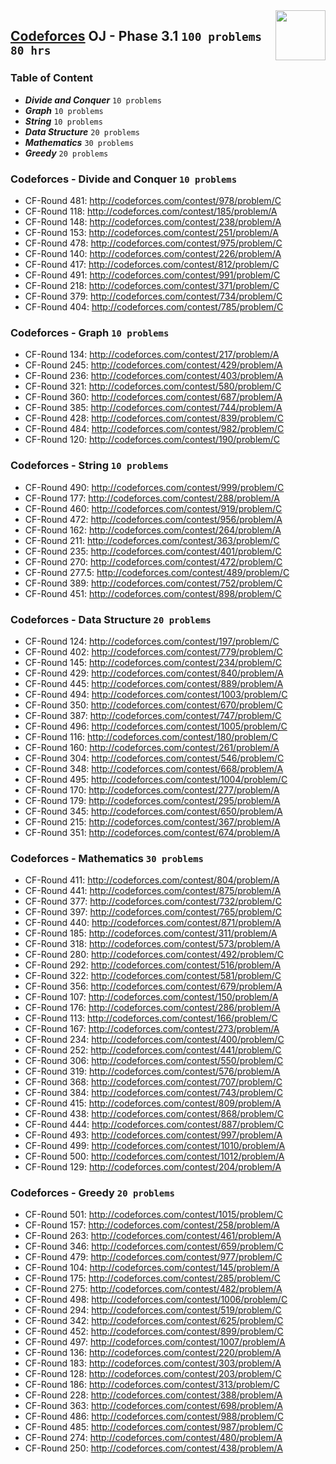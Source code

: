 <img align="right" width="80" height="80" src="https://github.com/cs-MohamedAyman/Problem-Solving-Training/blob/master/online-judges-logos/codeforces.jpg">

## [Codeforces](https://codeforces.com/) OJ - Phase 3.1 `100 problems` `80 hrs`

### Table of Content

- ***Divide and Conquer***  `10 problems`
- ***Graph***    			`10 problems`
- ***String***         		`10 problems`
- ***Data Structure*** 		`20 problems`
- ***Mathematics***    		`30 problems`
- ***Greedy***         		`20 problems`

### Codeforces - Divide and Conquer `10 problems`

- CF-Round 481: http://codeforces.com/contest/978/problem/C
- CF-Round 118: http://codeforces.com/contest/185/problem/A
- CF-Round 148: http://codeforces.com/contest/238/problem/A
- CF-Round 153: http://codeforces.com/contest/251/problem/A
- CF-Round 478: http://codeforces.com/contest/975/problem/C
- CF-Round 140: http://codeforces.com/contest/226/problem/A
- CF-Round 417: http://codeforces.com/contest/812/problem/C
- CF-Round 491: http://codeforces.com/contest/991/problem/C
- CF-Round 218: http://codeforces.com/contest/371/problem/C
- CF-Round 379: http://codeforces.com/contest/734/problem/C
- CF-Round 404: http://codeforces.com/contest/785/problem/C

### Codeforces - Graph `10 problems`

- CF-Round 134: http://codeforces.com/contest/217/problem/A
- CF-Round 245: http://codeforces.com/contest/429/problem/A
- CF-Round 236: http://codeforces.com/contest/403/problem/A
- CF-Round 321: http://codeforces.com/contest/580/problem/C
- CF-Round 360: http://codeforces.com/contest/687/problem/A
- CF-Round 385: http://codeforces.com/contest/744/problem/A
- CF-Round 428: http://codeforces.com/contest/839/problem/C
- CF-Round 484: http://codeforces.com/contest/982/problem/C
- CF-Round 120: http://codeforces.com/contest/190/problem/C

### Codeforces - String `10 problems`

- CF-Round 490: http://codeforces.com/contest/999/problem/C
- CF-Round 177: http://codeforces.com/contest/288/problem/A
- CF-Round 460: http://codeforces.com/contest/919/problem/C
- CF-Round 472: http://codeforces.com/contest/956/problem/A
- CF-Round 162: http://codeforces.com/contest/264/problem/A
- CF-Round 211: http://codeforces.com/contest/363/problem/C
- CF-Round 235: http://codeforces.com/contest/401/problem/C
- CF-Round 270: http://codeforces.com/contest/472/problem/C
- CF-Round 277.5: http://codeforces.com/contest/489/problem/C
- CF-Round 389: http://codeforces.com/contest/752/problem/C
- CF-Round 451: http://codeforces.com/contest/898/problem/C

### Codeforces - Data Structure `20 problems`

- CF-Round 124: http://codeforces.com/contest/197/problem/C
- CF-Round 402: http://codeforces.com/contest/779/problem/C
- CF-Round 145: http://codeforces.com/contest/234/problem/C
- CF-Round 429: http://codeforces.com/contest/840/problem/A
- CF-Round 445: http://codeforces.com/contest/889/problem/A
- CF-Round 494: http://codeforces.com/contest/1003/problem/C
- CF-Round 350: http://codeforces.com/contest/670/problem/C
- CF-Round 387: http://codeforces.com/contest/747/problem/C
- CF-Round 496: http://codeforces.com/contest/1005/problem/C
- CF-Round 116: http://codeforces.com/contest/180/problem/C
- CF-Round 160: http://codeforces.com/contest/261/problem/A
- CF-Round 304: http://codeforces.com/contest/546/problem/C
- CF-Round 348: http://codeforces.com/contest/668/problem/A
- CF-Round 495: http://codeforces.com/contest/1004/problem/C
- CF-Round 170: http://codeforces.com/contest/277/problem/A
- CF-Round 179: http://codeforces.com/contest/295/problem/A
- CF-Round 345: http://codeforces.com/contest/650/problem/A
- CF-Round 215: http://codeforces.com/contest/367/problem/A
- CF-Round 351: http://codeforces.com/contest/674/problem/A

### Codeforces - Mathematics `30 problems`

- CF-Round 411: http://codeforces.com/contest/804/problem/A
- CF-Round 441: http://codeforces.com/contest/875/problem/A
- CF-Round 377: http://codeforces.com/contest/732/problem/C
- CF-Round 397: http://codeforces.com/contest/765/problem/C
- CF-Round 440: http://codeforces.com/contest/871/problem/A
- CF-Round 185: http://codeforces.com/contest/311/problem/A
- CF-Round 318: http://codeforces.com/contest/573/problem/A
- CF-Round 280: http://codeforces.com/contest/492/problem/C
- CF-Round 292: http://codeforces.com/contest/516/problem/A
- CF-Round 322: http://codeforces.com/contest/581/problem/C
- CF-Round 356: http://codeforces.com/contest/679/problem/A
- CF-Round 107: http://codeforces.com/contest/150/problem/A
- CF-Round 176: http://codeforces.com/contest/286/problem/A
- CF-Round 113: http://codeforces.com/contest/166/problem/C
- CF-Round 167: http://codeforces.com/contest/273/problem/A
- CF-Round 234: http://codeforces.com/contest/400/problem/C
- CF-Round 252: http://codeforces.com/contest/441/problem/C
- CF-Round 306: http://codeforces.com/contest/550/problem/C
- CF-Round 319: http://codeforces.com/contest/576/problem/A
- CF-Round 368: http://codeforces.com/contest/707/problem/C
- CF-Round 384: http://codeforces.com/contest/743/problem/C
- CF-Round 415: http://codeforces.com/contest/809/problem/A
- CF-Round 438: http://codeforces.com/contest/868/problem/C
- CF-Round 444: http://codeforces.com/contest/887/problem/C
- CF-Round 493: http://codeforces.com/contest/997/problem/A
- CF-Round 499: http://codeforces.com/contest/1010/problem/A
- CF-Round 500: http://codeforces.com/contest/1012/problem/A
- CF-Round 129: http://codeforces.com/contest/204/problem/A

### Codeforces - Greedy `20 problems`

- CF-Round 501: http://codeforces.com/contest/1015/problem/C
- CF-Round 157: http://codeforces.com/contest/258/problem/A
- CF-Round 263: http://codeforces.com/contest/461/problem/A
- CF-Round 346: http://codeforces.com/contest/659/problem/C
- CF-Round 479: http://codeforces.com/contest/977/problem/C
- CF-Round 104: http://codeforces.com/contest/145/problem/A
- CF-Round 175: http://codeforces.com/contest/285/problem/C
- CF-Round 275: http://codeforces.com/contest/482/problem/A
- CF-Round 498: http://codeforces.com/contest/1006/problem/C
- CF-Round 294: http://codeforces.com/contest/519/problem/C
- CF-Round 342: http://codeforces.com/contest/625/problem/C
- CF-Round 452: http://codeforces.com/contest/899/problem/C
- CF-Round 497: http://codeforces.com/contest/1007/problem/A
- CF-Round 136: http://codeforces.com/contest/220/problem/A
- CF-Round 183: http://codeforces.com/contest/303/problem/A
- CF-Round 128: http://codeforces.com/contest/203/problem/C
- CF-Round 186: http://codeforces.com/contest/313/problem/C
- CF-Round 228: http://codeforces.com/contest/388/problem/A
- CF-Round 363: http://codeforces.com/contest/698/problem/A
- CF-Round 486: http://codeforces.com/contest/988/problem/C
- CF-Round 485: http://codeforces.com/contest/987/problem/C
- CF-Round 274: http://codeforces.com/contest/480/problem/A
- CF-Round 250: http://codeforces.com/contest/438/problem/A
